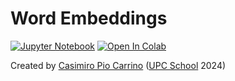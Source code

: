 # Word Embeddings

[![Jupyter Notebook](https://img.shields.io/badge/Jupyter-Notebook-green.svg)](./lab_embeddings_todo.ipynb) [![Open In Colab](https://colab.research.google.com/assets/colab-badge.svg)](https://colab.research.google.com/github/telecombcn-dl/labs-all/blob/main/labs/word_embeddings/lab_embeddings_todo.ipynb)

Created by [Casimiro Pio Carrino](https://www.linkedin.com/in/casimiro-pio-carrino/) ([UPC School](https://www.talent.upc.edu/ing/estudis/formacio/curs/310400/postgrau-artificial-intelligence-deep-learning/) 2024)
